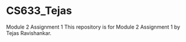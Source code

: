 # CS633_Tejas
Module 2 Assignment 1
This repository is for Module 2 Assignment 1 by Tejas Ravishankar.
